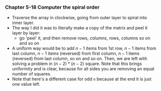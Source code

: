 ### Chapter 5-18 Computer the spiral order

- Traverse the array in clockwise, going from outer layer to spiral into inner layer.
- The way I did it was to literally make a copy of the matrix and peel it layer by layer:
  - go 'peel' it, and then remove rows, columns, rows, columns so on and so on
- A uniform way would be to add $n-1$ items from 1st row, $n-1$ items from last column, $n-1$ items (reversed) from first column, $n-1$ items (reversed) from last column, so on and so on. Then, we are left with solving a problem in $(n-2)*(n-2)$ square. Note that this brings uniformity and is clear, because for all sides you are removing an equal number of squares.
- Note that here's a different case for odd `n` because at the end it is just one value left.

